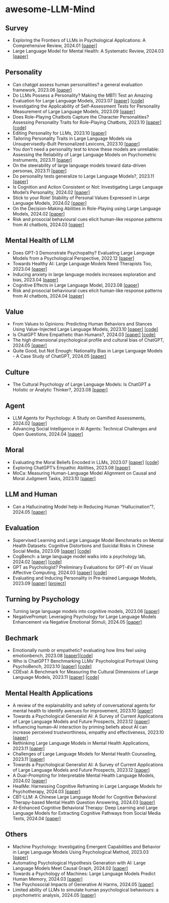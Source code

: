 # awesome-LLM-Mind
## Survey
- Exploring the Frontiers of LLMs in Psychological Applications: A Comprehensive Review, 2024.01 [[paper]](https://arxiv.org/ftp/arxiv/papers/2401/2401.01519.pdf)
- Large Language Model for Mental Health: A Systematic Review, 2024.03 [[paper]](https://arxiv.org/ftp/arxiv/papers/2403/2403.15401.pdf)

## Personality
- Can chatgpt assess human personalities? a general evaluation framework, 2023.06 [[paper]](https://arxiv.org/pdf/2303.01248.pdf)
- Do LLMs Possess a Personality? Making the MBTI Test an Amazing Evaluation for Large Language Models, 2023.07 [[paper]](https://arxiv.org/pdf/2307.16180.pdf) [[code]](https://github.com/HarderThenHarder/transformers_tasks/tree/main/LLM/llms_mbti)
- Investigating the Applicability of Self-Assessment Tests for Personality Measurement of Large Language Models, 2023.09 [[paper]](https://arxiv.org/pdf/2309.08163.pdf)
- Does Role-Playing Chatbots Capture the Character Personalities? Assessing Personality Traits for Role-Playing Chatbots, 2023.10 [[paper]](https://arxiv.org/pdf/2310.17976.pdf) [[code]](https://github.com/LC1332/Chat-Haruhi-Suzumiya)
- Editing Personality for LLMs, 2023.10 [[paper]](https://arxiv.org/pdf/2310.02168.pdf)
- Tailoring Personality Traits in Large Language Models via Unsupervisedly-Built Personalized Lexicons, 2023.10 [[paper]](https://arxiv.org/pdf/2310.16582.pdf)
- You don't need a personality test to know these models are unreliable: Assessing the Reliability of Large Language Models on Psychometric Instruments, 2023.11 [[paper]](https://arxiv.org/pdf/2311.09718.pdf)
- On the steerability of large language models toward data-driven personas, 2023.11 [[paper]](https://arxiv.org/pdf/2311.04978.pdf)
- Do personality tests generalize to Large Language Models?, 2023.11 [[paper]](https://arxiv.org/pdf/2311.05297.pdf)
- Is Cognition and Action Consistent or Not: Investigating Large Language Model’s Personality, 2024.02 [[paper]](https://arxiv.org/pdf/2402.14679.pdf)
- Stick to your Role! Stability of Personal Values Expressed in Large Language Models, 2024.02 [[paper]](https://arxiv.org/pdf/2402.14846.pdf)
- On the Decision-Making Abilities in Role-Playing using Large Language Models, 2024.02 [[paper]](https://arxiv.org/pdf/2402.18807.pdf)
- Risk and prosocial behavioural cues elicit human-like response patterns from AI chatbots, 2024.03 [[paper]](https://www.nature.com/articles/s41598-024-55949-y)

## Mental Health of LLM
- Does GPT-3 Demonstrate Psychopathy? Evaluating Large Language Models from a Psychological Perspective, 2022.12 [[paper]](https://arxiv.org/pdf/2212.10529.pdf)
- Towards Healthy AI: Large Language Models Need Therapists Too, 2023.04 [[paper]](https://arxiv.org/pdf/2304.00416.pdf)
- Inducing anxiety in large language models increases exploration and bias, 2023.04 [[paper]](https://arxiv.org/pdf/2304.11111.pdf)
- Cognitive Effects in Large Language Model, 2023.08 [[paper]](https://arxiv.org/pdf/2308.14337.pdf)
- Risk and prosocial behavioural cues elicit human-like response patterns from AI chatbots, 2024.04 [[paper]](https://www.nature.com/articles/s41598-024-55949-y)

## Value
- From Values to Opinions: Predicting Human Behaviors and Stances Using Value-Injected Large Language Models, 2023.10 [[paper]](https://arxiv.org/pdf/2310.17857.pdf) [[code]](https://arxiv.org/pdf/2310.17857.pdf)
- Is ChatGPT More Empathetic than Humans?, 2024.03 [[paper]](https://arxiv.org/pdf/2403.05572.pdf) [[code]](https://github.com/anuradha1992/llm-empathy-evaluation)
- The high dimensional psychological profile and cultural bias of ChatGPT, 2024.05 [[paper]](https://arxiv.org/pdf/2405.03387)
- Quite Good, but Not Enough: Nationality Bias in Large Language Models - A Case Study of ChatGPT, 2024.05 [[paper]](https://arxiv.org/pdf/2405.06996)

## Culture
- The Cultural Psychology of Large Language Models: Is ChatGPT a Holistic or Analytic Thinker?, 2023.08 [[paper]](https://arxiv.org/ftp/arxiv/papers/2308/2308.14242.pdf)

## Agent
- LLM Agents for Psychology: A Study on Gamified Assessments, 2024.02 [[paper]](https://arxiv.org/pdf/2402.12326.pdf)
- Advancing Social Intelligence in AI Agents: Technical Challenges and Open Questions, 2024.04 [[paper]](https://arxiv.org/pdf/2404.11023.pdf)

## Moral 
- Evaluating the Moral Beliefs Encoded in LLMs, 2023.07 [[paper]](https://arxiv.org/pdf/2307.14324.pdf) [[code]](https://github.com/ninodimontalcino/moralchoice)
- Exploring ChatGPT’s Empathic Abilities, 2023.08 [[paper]](https://arxiv.org/pdf/2308.03527.pdf)
- MoCa: Measuring Human-Language Model Alignment on Causal and Moral Judgment Tasks, 2023.10 [[paper]](https://arxiv.org/pdf/2310.19677.pdf)

## LLM and Human
- Can a Hallucinating Model help in Reducing Human “Hallucination”?, 2024.05 [[paper]](https://arxiv.org/pdf/2405.00843)

## Evaluation
- Supervised Learning and Large Language Model Benchmarks on Mental Health Datasets: Cognitive Distortions and Suicidal Risks in Chinese Social Media, 2023.09 [[paper]](https://arxiv.org/pdf/2309.03564.pdf) [[code]](https://github.com/HongzhiQ/SupervisedVsLLM-EfficacyEval)
- CogBench: a large language model walks into a psychology lab, 2024.02 [[paper]](https://arxiv.org/pdf/2402.18225.pdf) [[code]](https://github.com/juliancodaforno/CogBench)
- GPT as Psychologist? Preliminary Evaluations for GPT-4V on Visual Affective Computing, 2024.03 [[paper]](https://arxiv.org/pdf/2403.05916.pdf) [[code]](https://github.com/LuPaoPao/GPT4Affectivity)
- Evaluating and Inducing Personality in Pre-trained Language Models, 2023.09 [[paper]](https://arxiv.org/pdf/2206.07550.pdf) [[project]](https://sites.google.com/view/machinepersonality)

## Turning by Psychology 
- Turning large language models into cognitive models, 2023.06 [[paper]](https://arxiv.org/pdf/2306.03917.pdf)
- NegativePrompt: Leveraging Psychology for Large Language Models Enhancement via Negative Emotional Stimuli, 2024.05 [[paper]](https://arxiv.org/pdf/2405.02814)

## Bechmark
- Emotionally numb or empathetic? evaluating how llms feel using emotionbench, 2023.08 [[paper]](https://arxiv.org/pdf/2308.03656.pdf)[[code]](https://github.com/CUHK-ARISE/EmotionBench)
- Who is ChatGPT? Benchmarking LLMs' Psychological Portrayal Using PsychoBench, 2023.10 [[paper]](https://arxiv.org/pdf/2310.01386.pdf) [[code]](https://github.com/CUHK-ARISE/PsychoBench)
- CDEval: A Benchmark for Measuring the Cultural Dimensions of Large Language Models, 2023.11 [[paper]](https://arxiv.org/pdf/2311.16421.pdf) [[code]](https://github.com/astrodrew/CDEval)

## Mental Health Applications
- A review of the explainability and safety of conversational agents for mental health to identify avenues for improvement, 2023.10 [[paper]](https://www.ncbi.nlm.nih.gov/pmc/articles/PMC10601652/)
- Towards a Psychological Generalist AI: A Survey of Current Applications of Large Language Models and Future Prospects, 2023.12 [[paper]](https://arxiv.org/pdf/2312.04578.pdf)
- Influencing human–AI interaction by priming beliefs about AI can increase perceived trustworthiness, empathy and effectiveness, 2023.10 [[paper]](https://www.nature.com/articles/s42256-023-00720-7)
- Rethinking Large Language Models in Mental Health Applications, 2023.11 [[paper]](https://arxiv.org/pdf/2311.11267.pdf)
- Challenges of Large Language Models for Mental Health Counseling, 2023.11 [[paper]](https://arxiv.org/pdf/2311.11267.pdf)
- Towards a Psychological Generalist AI: A Survey of Current Applications of Large Language Models and Future Prospects, 2023.12 [[paper]](https://arxiv.org/pdf/2312.04578.pdf)
- A Dual-Prompting for Interpretable Mental Health Language Models, 2024.02 [[paper]](https://arxiv.org/pdf/2402.14854.pdf)
- HealMe: Harnessing Cognitive Reframing in Large Language Models for Psychotherapy, 2024.03 [[paper]](https://arxiv.org/pdf/2403.05574.pdf)
- CBT-LLM: A Chinese Large Language Model for Cognitive Behavioral Therapy-based Mental Health Question Answering, 2024.03 [[paper]](https://arxiv.org/pdf/2403.16008.pdf)
- AI-Enhanced Cognitive Behavioral Therapy: Deep Learning and Large Language Models for Extracting Cognitive Pathways from Social Media Texts, 2024.04 [[paper]](https://arxiv.org/pdf/2404.11449.pdf)


## Others
- Machine Psychology: Investigating Emergent Capabilities and Behavior in Large Language Models Using Psychological Method, 2023.03 [[paper]](https://arxiv.org/ftp/arxiv/papers/2303/2303.13988.pdf)
- Automating Psychological Hypothesis Generation with AI: Large Language Models Meet Causal Graph, 2024.02 [[paper]](https://arxiv.org/pdf/2402.14424.pdf)
- Towards a Psychology of Machines: Large Language Models Predict Human Memory, 2024.03 [[paper]](https://arxiv.org/pdf/2403.05152.pdf)
- The Psychosocial Impacts of Generative AI Harms, 2024.05 [[paper]](https://arxiv.org/pdf/2405.01740)
- Limited ability of LLMs to simulate human psychological behaviours: a psychometric analysis, 2024.05 [[paper]](https://arxiv.org/pdf/2405.07248)
